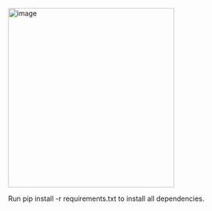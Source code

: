 <img width="338" height="366" alt="image" src="https://github.com/user-attachments/assets/f56665fa-a788-4b24-aff5-1276b61f8c48" />

Run pip install -r requirements.txt to install all dependencies.
